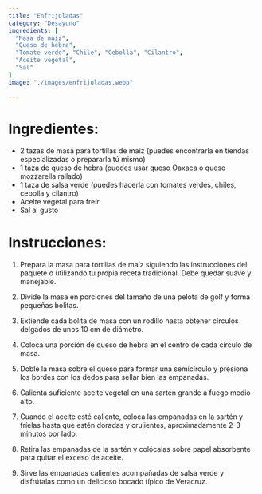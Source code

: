 ```yaml
---
title: "Enfrijoladas"
category: "Desayuno"
ingredients: [
  "Masa de maíz",
  "Queso de hebra",
  "Tomate verde", "Chile", "Cebolla", "Cilantro",
  "Aceite vegetal",
  "Sal"
]
image: "./images/enfrijoladas.webp"

---
```



# Ingredientes:

- 2 tazas de masa para tortillas de maíz (puedes encontrarla en tiendas especializadas o prepararla tú mismo)
- 1 taza de queso de hebra (puedes usar queso Oaxaca o queso mozzarella rallado)
- 1 taza de salsa verde (puedes hacerla con tomates verdes, chiles, cebolla y cilantro)
- Aceite vegetal para freír
- Sal al gusto

# Instrucciones:

1. Prepara la masa para tortillas de maíz siguiendo las instrucciones del paquete o utilizando tu propia receta tradicional. Debe quedar suave y manejable.

2. Divide la masa en porciones del tamaño de una pelota de golf y forma pequeñas bolitas.

3. Extiende cada bolita de masa con un rodillo hasta obtener círculos delgados de unos 10 cm de diámetro.

4. Coloca una porción de queso de hebra en el centro de cada círculo de masa.

5. Doble la masa sobre el queso para formar una semicírculo y presiona los bordes con los dedos para sellar bien las empanadas.

6. Calienta suficiente aceite vegetal en una sartén grande a fuego medio-alto.

7. Cuando el aceite esté caliente, coloca las empanadas en la sartén y fríelas hasta que estén doradas y crujientes, aproximadamente 2-3 minutos por lado.

8. Retira las empanadas de la sartén y colócalas sobre papel absorbente para quitar el exceso de aceite.

9. Sirve las empanadas calientes acompañadas de salsa verde y disfrútalas como un delicioso bocado típico de Veracruz.